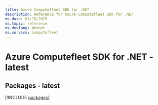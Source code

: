 ```yaml
---
title: Azure Computefleet SDK for .NET
description: Reference for Azure Computefleet SDK for .NET
ms.date: 01/15/2025
ms.topic: reference
ms.devlang: dotnet
ms.service: computefleet
---
```

# Azure Computefleet SDK for .NET - latest
## Packages - latest
[!INCLUDE [packages](computefleet-index.md)]